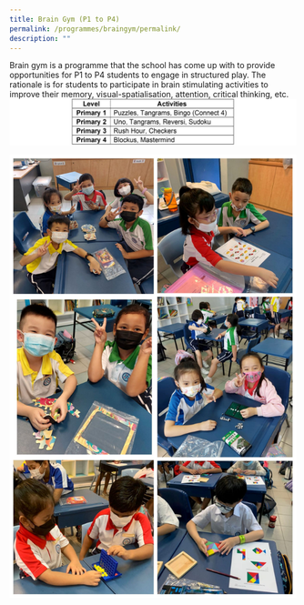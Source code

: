 ```yaml
---
title: Brain Gym (P1 to P4)
permalink: /programmes/braingym/permalink/
description: ""
---
```


Brain gym is a programme that the school has come up with to provide opportunities for P1 to P4 students to engage in structured play. The rationale is for students to participate in brain stimulating activities to improve their memory, visual-spatialisation, attention, critical thinking, etc.
![](/images/Programmes/2023/Brain%20Gym/Picture1.png)

![](/images/Programmes/2023/Brain%20Gym/Brain%20Gym.jpg)